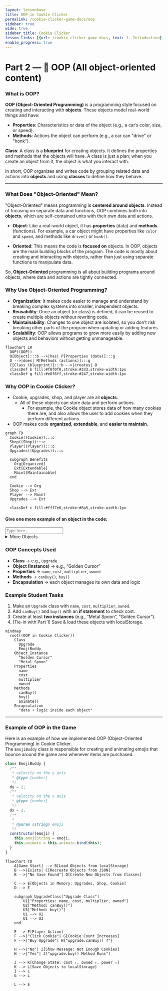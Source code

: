 ```yaml
---
layout: lessonbase
title: OOP in Cookie Clicker
permalink: /cookie-clicker-game-docs/oop
sidebar: true
wide: true
sidebar_title: Cookie Clicker
lesson_links: [{url: /cookie-clicker-game-docs, text: 1. Introduction}, {url: /cookie-clicker-game-docs/oop, text: 2. OOP}, {url: /cookie-clicker-game-docs/class-architecture, text: 3. Classes}, {url: /cookie-clicker-game-docs/localstorage, text: 4. Localstorage},{url: /cookie-clicker-game-docs/quiz, text: 5. OOP Quiz}]
enable_progress: true
---
```


# Part 2 — 🧱 OOP (All object-oriented content)
### What is OOP?

**OOP (Object-Oriented Programming)** is a programming style focused on creating and interacting with **objects**. These objects model real-world things and have:
- **Properties**: Characteristics or data of the object (e.g., a car’s color, size, or speed).
- **Methods**: Actions the object can perform (e.g., a car can "drive" or "honk").

**Class**: A class is a **blueprint** for creating objects. It defines the properties and methods that the objects will have. A class is just a plan; when you create an object from it, the object is what you interact with.

In short, OOP organizes and writes code by grouping related data and actions into **objects** and using **classes** to define how they behave.

---

### What Does "Object-Oriented" Mean?

"Object-Oriented" means programming is **centered around objects**. Instead of focusing on separate data and functions, OOP combines both into **objects**, which are self-contained units with their own data and actions.

- **Object**: Like a real-world object, it has **properties** (data) and **methods** (functions). For example, a car object might have properties like `color` and `speed`, and methods like `drive()` or `honk()`.
  
- **Oriented**: This means the code is **focused on** objects. In OOP, objects are the main building blocks of the program. The code is mostly about creating and interacting with objects, rather than just using separate functions to manipulate data.

So, **Object-Oriented** programming is all about building programs around objects, where data and actions are tightly connected.

### Why Use Object-Oriented Programming?

- **Organization**: It makes code easier to manage and understand by breaking complex systems into smaller, independent objects.
- **Reusability**: Once an object (or class) is defined, it can be reused to create multiple objects without rewriting code.
- **Maintainability**: Changes to one object are isolated, so you don’t risk breaking other parts of the program when updating or adding features.
- **Scalability**: OOP allows programs to grow more easily by adding new objects and behaviors without getting unmanageable.

```mermaid
flowchart LR
  OOP((OOP))
  O[Object]:::b -->|has| P[Properties (data)]:::g
  O -->|does| M[Methods (actions)]:::g
  C[Class (blueprint)]:::b -->|creates| O
  classDef b fill:#f0f0f0,stroke:#333,stroke-width:1px
  classDef g fill:#e8f6ff,stroke:#247,stroke-width:1px
```

### Why OOP in Cookie Clicker?
- Cookie, upgrades, shop, and player are all **objects**.
  - All of these objects can store data and perform actions.
    - For example, the Cookie object stores data of how many cookies there are, and also allows the user to add cookies when they perform different actions.
- OOP makes code **organized**, **extendable**, and **easier to maintain**.

```mermaid
graph TD
  Cookie((Cookie)):::c
  Shop((Shop)):::c
  Player((Player)):::c
  Upgrades((Upgrades)):::c

  subgraph Benefits
    Org[Organized]
    Ext[Extendable]
    Maint[Maintainable]
  end

  Cookie --> Org
  Shop --> Ext
  Player --> Maint
  Upgrades --> Ext

  classDef c fill:#fff7e6,stroke:#8a5,stroke-width:1px
```


#### Give one more example of an object in the code:
<input type="text" placeholder="Type here..."/>
<details>
<summary>More Objects</summary>
<br>
- gameLoop
<br>
- Each item in the shop is its own object

</details>


### OOP Concepts Used
- **Class** → e.g., `Upgrade`
- **Object (Instance)** → e.g., “Golden Cursor”
- **Properties** → `name`, `cost`, `multiplier`, `owned`
- **Methods** → `canBuy()`, `buy()`
- **Encapsulation** → each object manages its own data and logic

### Example Student Tasks
1. Make an `Upgrade` class with `name`, `cost`, `multiplier`, `owned`.
2. Add `canBuy()` and `buy()` with an **if statement** to check cost.
3. Create at least **two instances** (e.g., “Metal Spoon”, “Golden Cursor”).
4. (Tie-in with Part 1) Save & load these objects with localStorage.

```mermaid
mindmap
  root((OOP in Cookie Clicker))
    Class
      Upgrade
      EmojiBuddy
    Object_Instance
      "Golden Cursor"
      "Metal Spoon"
    Properties
      name
      cost
      multiplier
      owned
    Methods
      canBuy()
      buy()
      animate()
    Encapsulation
      "data + logic inside each object"
```


---

### Example of OOP in the Game

Here is an example of how we implemented OOP (Object-Oriented Programming) in Cookie Clicker.  
The `EmojiBuddy` class is responsible for creating and animating emojis that bounce around the game area whenever items are purchased.


```js
class EmojiBuddy {
  /**
   * velocity on the y axis
   * @type {number}
   */
  dy = 2;
  /**
   * velocity on the x axis
   * @type {number}
   */
  dx = 2;
  /**
   *
   * @param {string} emoji
   */
  constructor(emoji) {
    this.emojiString = emoji;
    this.animate = this.animate.bind(this);
  }
}
```

```mermaid
flowchart TD
    A[Game Start] --> B[Load Objects from localStorage]
    B -->|Exists| C[Recreate Objects from JSON]
    B -->|"No Save Found"| D[Create New Objects from Classes]

    C --> E[Objects in Memory: Upgrades, Shop, Cookie]
    D --> E

    subgraph UpgradeClass["Upgrade Class"]
        U1["Properties: name, cost, multiplier, owned"]
        U2["Method: canBuy()"]
        U3["Method: buy()"]
        U1 --> U2
        U1 --> U3
    end

    E --> F[Player Action]
    F -->|"Click Cookie"| G[Cookie Count Increases]
    F -->|"Buy Upgrade"| H{"upgrade.canBuy() ?"}   

    H -->|"No"| I[Show Message: Not Enough Cookies]
    H -->|"Yes"| J["upgrade.buy() Method Runs"]

    J --> K[Change State: cost ↑, owned ↑, power ↑]
    K --> L[Save Objects to localStorage]
    I --> L
    G --> L

    L --> E
```
